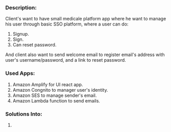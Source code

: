 ### Description: <br />
Client's want to have small medicale platform app where he want to manage his user through basic SSO platform, where a user can do: <br />
1. Signup. <br />
2. Sign. <br />
3. Can reset password. <br />

And client also want to send welcome email to register email's address with user's username/password, and a link to reset password. <br />

### Used Apps: <br />
1. Amazon Amplify for UI react app. <br />
2. Amazon Congnito to manager user's identity. <br />
3. Amazon SES to manage sender's email. <br />
4. Amazon Lambda function to send emails. <br />

### Solutions Into: 
1. 